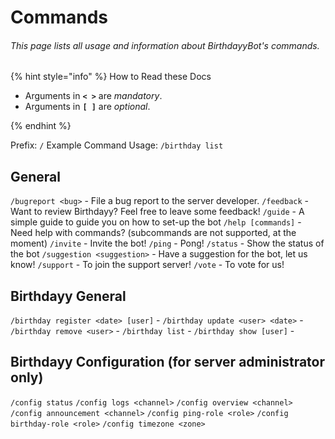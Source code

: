 # Commands
###### This page lists all usage and information about BirthdayyBot's commands.

{% hint style="info" %}
How to Read these Docs

* Arguments in **`< >`** are _mandatory_.
* Arguments in **`[ ]`** are _optional_.

{% endhint %}

Prefix: `/`
Example Command Usage: `/birthday list`

## General

`/bugreport <bug>` - File a bug report to the server developer.
`/feedback` - Want to review Birthdayy? Feel free to leave some feedback!
`/guide` - A simple guide to guide you on how to set-up the bot
`/help [commands]` - Need help with commands? (subcommands are not supported, at the moment)
`/invite` - Invite the bot!
`/ping` - Pong!
`/status` - Show the status of the bot
`/suggestion <suggestion>` - Have a suggestion for the bot, let us know!
`/support` - To join the support server!
`/vote` - To vote for us!

## Birthdayy General
`/birthday register <date> [user]` -
`/birthday update <user> <date>` -
`/birthday remove <user>` -
`/birthday list` - 
`/birthday show [user]` - 

## Birthdayy Configuration (**for server administrator only**)
`/config status`
`/config logs <channel>`
`/config overview <channel>`
`/config announcement <channel>`
`/config ping-role <role>`
`/config birthday-role <role>`
`/config timezone <zone>`
